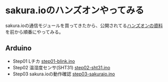 # sakura.ioのハンズオンやってみる

sakura.ioの通信モジュールを買ってきたから、公開されてる[ハンズオンの資料](https://www.slideshare.net/sakura_pr/sakuraio-handson)を前から順番にやってみる。


## Arduino

- Step01 Lチカ [step01-blink.ino](arduino/step01-blink/step01-blink.ino)
- Step02 温湿度センサ(SHT31) [step02-sht31.ino](arduino/step02-sht31/step02-sht31.ino)
- Step03 sakura.ioの動作確認 [step03-sakuraio.ino](arduino/step03-sakuraio/step03-sakuraio.ino)
